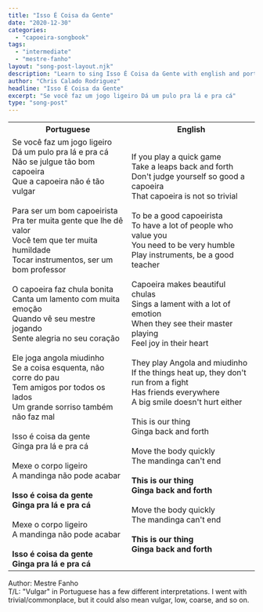 ```yaml
---
title: "Isso É Coisa da Gente"
date: "2020-12-30"
categories:
  - "capoeira-songbook"
tags:
  - "intermediate"
  - "mestre-fanho"
layout: "song-post-layout.njk"
description: "Learn to sing Isso É Coisa da Gente with english and portuguese translations along with a video to help you learn."
author: "Chris Calado Rodriguez"
headline: "Isso É Coisa da Gente"
excerpt: "Se você faz um jogo ligeiro Dá um pulo pra lá e pra cá"
type: "song-post"
---
```


<table class="capoeira-table">
    <tr class="header-row">
        <th>Portuguese</th>
        <th>English</th>
    </tr>
    <tr>
        <td>Se você faz um jogo ligeiro<br>Dá um pulo pra lá e pra cá<br>Não se julgue tão bom capoeira<br>Que a capoeira não é tão vulgar<br><br>Para ser um bom capoeirista<br>Pra ter muita gente que lhe dê valor<br>Você tem que ter muita humildade<br>Tocar instrumentos, ser um bom professor<br><br>O capoeira faz chula bonita<br>Canta um lamento com muita emoção<br>Quando vê seu mestre jogando<br>Sente alegria no seu coração<br><br>Ele joga angola miudinho<br>Se a coisa esquenta, não corre do pau<br>Tem amigos por todos os lados<br>Um grande sorriso também não faz mal<br><br>Isso é coisa da gente<br>Ginga pra lá e pra cá<br><br>Mexe o corpo ligeiro<br>A mandinga não pode acabar<br><br><strong>Isso é coisa da gente<br>Ginga pra lá e pra cá</strong><br><br>Mexe o corpo ligeiro<br>A mandinga não pode acabar<br><br><strong>Isso é coisa da gente<br>Ginga pra lá e pra cá</strong></td>
        <td>If you play a quick game<br>Take a leaps back and forth<br>Don't judge yourself so good a capoeira<br>That capoeira is not so trivial<br><br>To be a good capoeirista<br>To have a lot of people who value you<br>You need to be very humble<br>Play instruments, be a good teacher<br><br>Capoeira makes beautiful chulas<br>Sings a lament with a lot of emotion<br>When they see their master playing<br>Feel joy in their heart<br><br>They play Angola and miudinho<br>If the things heat up, they don't run from a fight<br>Has friends everywhere<br>A big smile doesn't hurt either<br><br>This is our thing<br>Ginga back and forth<br><br>Move the body quickly<br>The mandinga can't end<br><br><strong>This is our thing<br>Ginga back and forth</strong><br><br>Move the body quickly<br>The mandinga can't end<br><br><strong>This is our thing<br>Ginga back and forth</strong></td>
    </tr>
</table>
<figcaption>
Author: Mestre Fanho<br>
T/L: "Vulgar" in Portuguese has a few different interpretations. I went with trivial/commonplace, but it could also mean vulgar, low, coarse, and so on.
</figcaption>